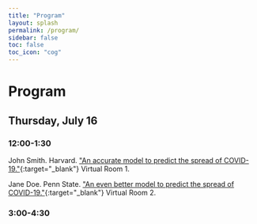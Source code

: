 ```yaml
---
title: "Program"
layout: splash
permalink: /program/
sidebar: false
toc: false
toc_icon: "cog"
---
```


# Program

## Thursday, July 16

### 12:00-1:30

John Smith.  Harvard.  ["An accurate model to predict the spread of COVID-19."](/smith/){:target="_blank"}  Virtual Room 1.

Jane Doe.  Penn State.  ["An even better model to predict the spread of COVID-19."](/doe/){:target="_blank"} Virtual Room 2.

### 3:00-4:30

<!--
Author.  [Title.](/downloads/file_name.pdf){:target="_blank"}

-->
